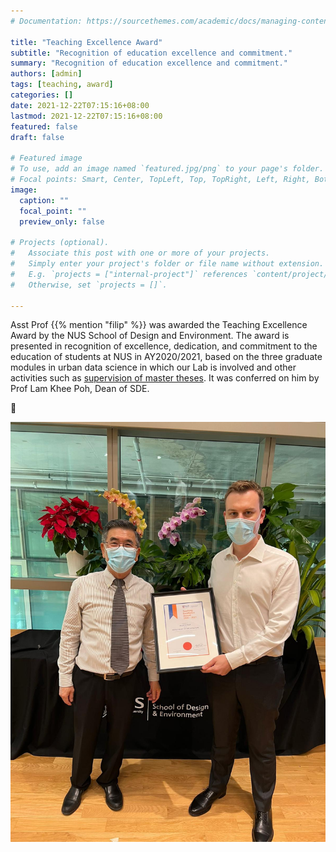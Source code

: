 ```yaml
---
# Documentation: https://sourcethemes.com/academic/docs/managing-content/

title: "Teaching Excellence Award"
subtitle: "Recognition of education excellence and commitment."
summary: "Recognition of education excellence and commitment."
authors: [admin]
tags: [teaching, award]
categories: []
date: 2021-12-22T07:15:16+08:00
lastmod: 2021-12-22T07:15:16+08:00
featured: false
draft: false

# Featured image
# To use, add an image named `featured.jpg/png` to your page's folder.
# Focal points: Smart, Center, TopLeft, Top, TopRight, Left, Right, BottomLeft, Bottom, BottomRight.
image:
  caption: ""
  focal_point: ""
  preview_only: false

# Projects (optional).
#   Associate this post with one or more of your projects.
#   Simply enter your project's folder or file name without extension.
#   E.g. `projects = ["internal-project"]` references `content/project/deep-learning/index.md`.
#   Otherwise, set `projects = []`.

---
```


Asst Prof {{% mention "filip" %}} was awarded the Teaching Excellence Award by the NUS School of Design and Environment.
The award is presented in recognition of excellence, dedication, and commitment to the education of students at NUS in AY2020/2021, based on the three graduate modules in urban data science in which our Lab is involved and other activities such as [supervision of master theses](/opportunities/student-projects/).
It was conferred on him by Prof Lam Khee Poh, Dean of SDE.

:tada:

![](1.jpg)
